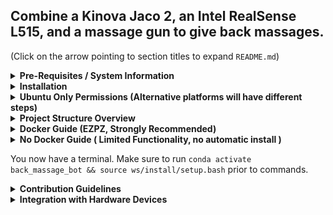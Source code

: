 ## Combine a Kinova Jaco 2, an Intel RealSense L515, and a massage gun to give back massages.

(Click on the arrow pointing to section titles to expand ``README.md``)

<details><summary><b>Pre-Requisites / System Information </b></summary>


This project is designed to be ran within Ubuntu Docker containers with CUDA support.
Ideally, this means the project is running from within a container on an Ubuntu computer with an NVIDIA GPU.
There is a workaround for limited development on other platforms with Conda.
However, Ubuntu and/or Docker is strongly recommended, as certain libraries may not be compatible with other systems,
resulting in incompatibility/reduced features sets.

- If your Ubuntu/Linux computer has an NVIDIA GPU, set it up along with the NVIDIA Docker container toolkit according to [these instructions](https://github.com/garylvov/dev_env/tree/main/setup_scripts/nvidia).

- If your Ubuntu/Linux computer doesn't have GPUs, just [install docker](https://docs.docker.com/desktop/setup/install/linux/).
- If you have a Mac [install Docker](https://docs.docker.com/desktop/setup/install/mac-install/). [Also, try to set up display forwarding](https://gist.github.com/sorny/969fe55d85c9b0035b0109a31cbcb088). You may need to modify the display flags in ``docker.py`` to match the display forwarding tutorial.

- If your computer has an NVIDIA GPU but runs windows, you may be able to use [these instructions](https://forums.developer.nvidia.com/t/guide-to-run-cuda-wsl-docker-with-latest-versions-21382-windows-build-470-14-nvidia/178365/10.) to set up Docker. [Also, try to set up display forwarding](https://stackoverflow.com/questions/61110603/how-to-set-up-working-x11-forwarding-on-wsl2). That being said, you may have an easier time just dual-booting Ubuntu.

### If Docker isn't working, or display forwarding isn't working, you can use the reduced feature set with Conda. Install [miniforge](https://conda-forge.org/download/) and follow the No Docker section of this ``README``.

</details>

<details>

<summary><b>
Installation
</b></summary>

To get started, run the following.
```
git clone https://github.com/garylvov/back_massage_bot/ &&
cd back_massage_bot && git submodule init && git submodule update && \
pip3 install pre-commit && pre-commit install # Optional for enforcing linting
```
</details>

<details>
 <summary><b>Ubuntu Only Permissions (Alternative platforms will have different steps)</b></summary>

To run this project, you may need to enable certain permissions, and you may need to disable your computer's firewall for UDP message transport between containers.
For permissions, review ```set_permissions.sh``` before running it with the following.
```
sudo bash set-permissions.sh
```
As a temporary measure, the firewall can be disabled with the following.
```
sudo ufw disable
```
Always re-enable the firewall after finishing deployment/development with the following.
```
sudo ufw enable
```
</details>

<details> <summary><b> Project Structure Overview </b></summary>

```
back_massage_bot/ # PROJECT_DIR
|-ws/src/ # Houses all ROS 2 packages. Each group of packages must have a corresponding dockerfile.
|------/main_ros/ # Example package parent folder, all subfolders share dependencies
|---------------/kinova-ros2/ # Kinova Submodule (may be graduated to forked copy)
|---------------/realsense-ros/ # Realsense Submodule
|---------------/back_massage_bot_ros2/ # TODO: uses back_massage_bot python lib
|---------------/Dockerfile
|---------------/build.sh
|---------------/develop.sh
|---------------/post-entry-hooks.sh
|---------------/entrypoint.sh
|------/user_interfaces/
|-back_massage_bot/ # Where Python Stuff Lives
|-------------/external/ # Where third-party things that can't be easily pip installed live
|----------------------/NOT_PIP_INSTALLABLE_GIT_SUBMODULE_PLACEHOLDER.txt
|-------------/src/back_massage_bot/ # Python Lib No ROS
|------------------------------/__init__.py
|-------------/pyproject.toml
|-------------/requirements.txt
|-------------/environment.yaml # For Conda
|-------------/Dockerfile
|-------------/build.sh
|-------------/develop.sh
|-------------/post-entry-hooks.sh
|-------------/entrypoint.sh
|-src/ # Where C++ Stuff Lives
|----/external/ # Where third-party things that can be easily apt installed live
|-------------/NOT_APT_INSTALLABLE_GIT_SUBMODULE_PLACEHOLDER.txt
|----/project_placeholder/
|------------------------/CMakeLists.txt
|----/Dockerfile
|----/build.sh
|----/develop.sh
|----/post-entry-hooks.sh
|----/entrypoint.sh
|-hardware/
|----------/CAD/ # All CAD related things for this project.
|---------/USB_README.md/ # How to deal with USB Devices described
|---------/10-camera.rules
|---------/50-esp.rules
|---------/60-arm.rules
|---------/set_usb_rules.sh # Set USB rules and permissions
|-docker.py # Thin wrapper to simplify docker commands
|-build.sh # Build all docker containers for this project
|-entrypoint.sh # Launch all docker containers for this project, and launch their entrypoints
|-set-permissions.sh # Setup usb permissions
|-README.md # You are here
```
</details>


<details> <summary><b> Docker Guide (EZPZ, Strongly Recommended) </b></summary>

For pure python development (no ROS), run the following:
```
bash back_massage_bot/build.sh && bash back_massage_bot/develop.sh
```

For ROS 2 and Python development (we can add C++ if needed), run the following.
```
bash ws/src/main_ros/build.sh && bash ws/src/main_ros/develop.sh
```

You should now have a terminal from where to run commands, with all dependencies installed.
Your computer directories are symlinked into the container so local changes in the cloned repo are reflected within the container when running.

Once inside of the container, you may need to run the following prior to commands.
```
bash post-entry-hooks.sh
```

If you'd like to enter a new terminal window within an existing container, you can run the following in a new window.
```
python3 docker.py --dive
```
</details>

<details> <summary><b> No Docker Guide ( Limited Functionality, no automatic install ) </b></summary>

The docker method is strongly recommended.
However, you may be able to run parts of this project locally due to [RoboStack](https://robostack.github.io/GettingStarted.html) being largely cross platform for
the sake of local development on Mac or Windows.

#### To run locally, first install [miniforge](https://conda-forge.org/download/)

Then, run the following to create the conda environment.
```
conda env create -f back_massage_bot/environment.yml && \
conda activate back_massage_bot && \
pip install -e back_massage_bot && \
```

Install MMPose.

```
# within conda
bash back_massage_bot/post-entry-hooks.sh
```

If this doesn't work, follow the installation in [MMPose](https://mmpose.readthedocs.io/en/latest/installation.html)
to install within the existing conda environment. You may need to use ``mmcv-lite``.
You may need to switch to CPU only pytorch with
```
# First remove existing pytorch and torchvision
conda remove pytorch torchvision

# Then install CPU-only versions
conda install pytorch torchvision cpuonly -c pytorch
```

Then install ROS.
```
conda clean -a -y && \
conda install -y mamba -c conda-forge && \
conda config --env --add channels robostack-staging && \
mamba install -y python=3.11 ros-humble-desktop && \
conda deactivate && \
conda activate back_massage_bot && \
mamba install -y compilers cmake pkg-config make ninja colcon-common-extensions catkin_tools rosdep
```

Then, install the ROS workspace dependencies.
```
rosdep init && rosdep update && \
rosdep install --from-paths ws/src/main_ros --ignore-src -r -y
```

Then, build the ROS workspace (with a ```kinova-driver``` patch)
```
for lib in USB{Comm,Command}LayerUbuntu.so Eth{Comm,Command}LayerUbuntu.so; do ln -fs x86_64-linux-gnu/$lib ws/src/main_ros/kinova-ros2/kinova_driver/lib/$lib; done && \
cd ws/ && \
colcon build --symlink-install
```

If the above doesn't work, you can can try to build without the kinova driver. You may need to remove other offending packages.
```
rm ws/src/main_ros/kinova-ros2/kinova_driver/ &&
cd ws/ && rosdep install --from-paths src/main_ros --ignore-src -r -y && \
colcon build --symlink-install &&
source ws/install/setup.bash
```

If the above doesn't work and complains about realsense versions, you can try the following workaround, then rebuild
```
# From within ws/ like above command changes to
sed -i 's/find_package(realsense2 2.55.1)/find_package(realsense2 2.54.1)/' src/main_ros/realsense-ros/realsense2_camera/CMakeLists.txt && \
colcon build --symlink-install &&
source ws/install/setup.bash
```
</details>

You now have a terminal. Make sure to run ``conda activate back_massage_bot && source ws/install/setup.bash``
prior to commands.
<details> <summary><b> Contribution Guidelines </b></summary>

- To merge code into main, first open a branch from main.
This branch will be where your changes are housed.
Feel free to make commits to your branch at your leisure.
When your code is ready to be merged into main, open a pull request from your branch into main.
Prior to opening a PR, check that everything pases the style guide with ```pre-commit run --all-files```.
- Development must be done within a Docker container and/or a Conda environment.
Docker containers running on Ubuntu Linux with CUDA are considered the highest source of truth.
- **Do not source system ROS within the docker container or conda environment** (this is because of our use of [RoboStack](https://robostack.github.io/GettingStarted.html).)
- For each new functionality, please make sure to update the ``README.md``.
- For each new piece of software that may include third-party dependencies, please include a reproducible method to automatically build/install that software along with its dependencies. This can be achieved through modifying an existing ``Dockerfile`` or Conda ```environment.yml```, or maybe adding a new GitHub Submodule. See ``ws/src/main_ros`` for an example of automatic building/installation of software with dependencies.
If the software conflicts with existing Docker images, please provide a new directory with a new ``Dockerfile`` for that software. As long as ROS 2 is installed in all Docker images, several images can be used cohesively while communicating with each other.
  The ``Dockerfile`` should auto-install any third-party dependencies along with the software. The work directory of the Dockerfile should include a copied over ``post-entry-hooks.sh`` and ``entrypoint.sh``
  -  Please include a ``build.sh`` that has the command to build the ``Dockerfile`` from the topmost folder (like in
      ``ws/src/main_ros/build.sh``).
  -  Please include a ``develop.sh`` that has the command to enter your docker container in interactive mode, with the directories symlinked to the main computer so that
     changes made outside of the docker container are also reflected within the docker container (like in
      ``ws/src/main_ros/develop.sh``)
  - Please include a ``post-entry-hooks.sh``. If something isn't possible to set persistently in an ```ENV``` variable in the Dockerfile while in interactive mode, put it here, like in ``ws/src/main_ros/post-entry-hooks.sh``
  - Please include a ``entrypoint.sh`` that deploys all of the software once in the container, like in ``ws/src/main_ros/entrypoint.sh``
</details>

<details> <summary><b> Integration with Hardware Devices </b></summary>

All USB devices should have [static rules](https://msadowski.github.io/linux-static-port/).
The rules should be reflected in ``/hardware``, and should be automatically installed by ``set_permissions.sh``.
</details>
